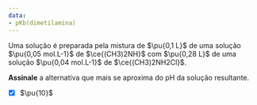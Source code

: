 ```yaml
---
data:
- pKb(dimetilamina)
---
```


Uma solução é preparada pela mistura de $\pu{0,1 L}$ de uma solução $\pu{0,05 mol.L-1}$ de $\ce{(CH3)2NH}$ com $\pu{0,28 L}$ de uma solução $\pu{0,04 mol.L-1}$ de $\ce{(CH3)2NH2Cl}$.

**Assinale** a alternativa que mais se aproxima do pH da solução resultante.

- [x] $\pu{10}$

